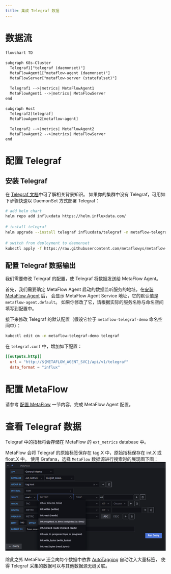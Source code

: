 ```yaml
---
title: 集成 Telegraf 数据
---
```


# 数据流

```mermaid
flowchart TD

subgraph K8s-Cluster
  Telegraf1["telegraf (daemonset)"]
  MetaFlowAgent1["metaflow-agent (daemonset)"]
  MetaFlowServer["metaflow-server (statefulset)"]

  Telegraf1 -->|metrics| MetaFlowAgent1
  MetaFlowAgent1 -->|metrics| MetaFlowServer
end

subgraph Host
  Telegraf2[telegraf]
  MetaFlowAgent2[metaflow-agent]

  Telegraf2 -->|metrics| MetaFlowAgent2
  MetaFlowAgent2 -->|metrics| MetaFlowServer
end
```

# 配置 Telegraf

## 安装 Telegraf

在 [Telegraf 文档](https://www.influxdata.com/time-series-platform/telegraf/)中可了解相关背景知识。
如果你的集群中没有 Telegraf，可用如下步骤快速以 DaemonSet 方式部署 Telegraf：
```bash
# add helm chart
helm repo add influxdata https://helm.influxdata.com/

# install telegraf
helm upgrade --install telegraf influxdata/telegraf -n metaflow-telegraf-demo --create-namespace -f values.yaml

# switch from deployment to daemonset
kubectl apply -f https://raw.githubusercontent.com/metaflowys/metaflow-demo/main/metaflow-telegraf-demo/metaflow-telegraf-demo.yaml
```

## 配置 Telegraf 数据输出

我们需要修改 Telegraf 的配置，使 Telegraf 将数据发送给 MetaFlow Agent。

首先，我们需要确定 MetaFlow Agent 启动的数据监听服务的地址。在[安装 MetaFlow Agent](../../install/single-k8s/) 后，
会显示 MetaFlow Agent Service 地址，它的默认值是 `metaflow-agent.default`。
如果你修改了它，请根据实际的服务名称与命名空间填写到配置中。

接下来修改 Telegraf 的默认配置（假设它位于 `metaflow-telegraf-demo` 命名空间中）：
```bash
kubectl edit cm -n metaflow-telegraf-demo telegraf
```

在 `telegraf.conf` 中，增加如下配置：
```toml
[[outputs.http]]
  url = "http://${METAFLOW_AGENT_SVC}/api/v1/telegraf"
  data_format = "influx"
```

# 配置 MetaFlow

请参考 [配置 MetaFlow](../tracing/opentelemetry/#配置-metaflow) 一节内容，完成 MetaFlow Agent 配置。

# 查看 Telegraf 数据

Telegraf 中的指标将会存储在 MetaFlow 的 `ext_metrics` database 中。

MetaFlow 会将 Telegraf 的原始标签保存在 tag.X 中，原始指标保存在 int.X 或 float.X 中。
使用 Grafana，选择 `MetaFlow` 数据源进行搜索时的展现图下图：
![Telegraf 集成](./imgs/telegraf-integration.png)

除此之外 MetaFlow 还会向每个数据中依靠 [AutoTagging](./auto-tagging/) 自动注入大量标签，
使得 Telegraf 采集的数据可以与其他数据源无缝关联。
